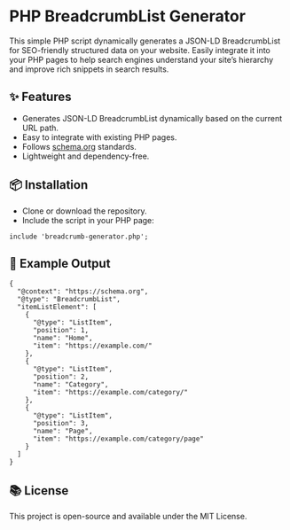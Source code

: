 # PHP BreadcrumbList Generator

This simple PHP script dynamically generates a JSON-LD BreadcrumbList for SEO-friendly structured data on your website. Easily integrate it into your PHP pages to help search engines understand your site’s hierarchy and improve rich snippets in search results.

## ✨ Features
+ Generates JSON-LD BreadcrumbList dynamically based on the current URL path.
+ Easy to integrate with existing PHP pages.
+ Follows [schema.org](https://schema.org/) standards.
+ Lightweight and dependency-free.

## 📦 Installation

+ Clone or download the repository.
+ Include the script in your PHP page:

```
include 'breadcrumb-generator.php';
```

## 📄 Example Output
```
{
  "@context": "https://schema.org",
  "@type": "BreadcrumbList",
  "itemListElement": [
    {
      "@type": "ListItem",
      "position": 1,
      "name": "Home",
      "item": "https://example.com/"
    },
    {
      "@type": "ListItem",
      "position": 2,
      "name": "Category",
      "item": "https://example.com/category/"
    },
    {
      "@type": "ListItem",
      "position": 3,
      "name": "Page",
      "item": "https://example.com/category/page"
    }
  ]
}

```

## 📚 License
This project is open-source and available under the MIT License.

